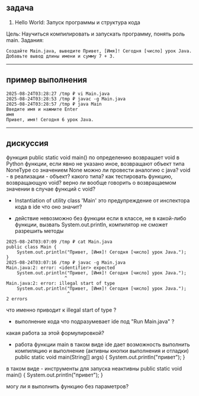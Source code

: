 ## задача


1. Hello World: Запуск программы и структура кода

Цель: Научиться компилировать и запускать программу, понять роль main.
Задания:

    Создайте Main.java, выведите Привет, [Имя]! Сегодня [число] урок Java.
    Добавьте вывод длины имени и сумму 7 + 3.

---

## пример выполнения

```
2025-08-24T03:28:27 /tmp ₽ vi Main.java 
2025-08-24T03:28:53 /tmp ₽ javac -g Main.java 
2025-08-24T03:28:57 /tmp ₽ java Main 
Введите имя и нажмите Enter
имя
Привет, имя! Сегодня 6 урок Java.
```

---

## дискуссия

функция public static void main() по определению возвращает void
в Python функции, если явно не указано иное, возвращают объект типа NoneType со значением None
можно ли провести аналогию с java?
void - в реализации - объект? какого типа?
как тестировать функцию, возвращающую void?
верно ли вообще говорить о возвращаемом значении в случае функций с void?

- Instantiation of utility class 'Main'
  это предупреждение от инспектора кода в ide
  что оно значит?


- действие невозможно без функции
  если в классе, не в какой-либо функции, вызвать System.out.println,
  компилятор не сможет разрешить методы

```
2025-08-24T03:07:09 /tmp ₽ cat Main.java
public class Main {
    System.out.println("Привет, [Имя]! Сегодня [число] урок Java.");
}
2025-08-24T03:07:16 /tmp ₽ javac -g Main.java
Main.java:2: error: <identifier> expected
    System.out.println("Привет, [Имя]! Сегодня [число] урок Java.");
                      ^
Main.java:2: error: illegal start of type
    System.out.println("Привет, [Имя]! Сегодня [число] урок Java.");
                       ^
2 errors
```
что именно приводит к illegal start of type ?


- выполнение кода
  что подразумевает ide под "Run Main.java" ?

какая работа за этой формулировкой?


- работа функции main
  в таком виде ide дает возможность выполнить компиляцию и выполнение (активны кнопки выполнения и отладки)
  public static void main(String[] args) {
  System.out.println("привет");
  }

в таком виде - инструменты для запуска неактивны
public static void main() {
System.out.println("привет");
}

могу ли я выполнить функцию без параметров?
